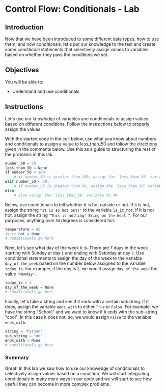 
# Control Flow: Conditionals - Lab

## Introduction
Now that we have been introduced to some different data types, how to use them, and now conditionals, let's put our knowledge to the test and create some conditional statements that selectively assign values to variables based on whether they pass the conditions we set.

## Objectives
You will be able to:
* Understand and use conditionals

## Instructions

Let's use our knowledge of variables and conditionals to assign values based on different conditions. Follow the instructions below to properly assign the values.

With the started code in the cell below, use what you know about numbers and conditionals to assign a value to less_than_50 and follow the directions given in the comments below. Use this as a guide to structuring the rest of the problems in this lab.


```python
number_50 = 50
less_than_50 = None
if number_50 > 100:
    # if number_50 is greater than 100, assign the `less_than_50` variable to the number 100
elif number_50 < 50:
    # if number_50 is greater than 50, assign the `less_than_50` variable to the number 50
else:
    # else assign the `less_than_50` variable to 49
```

Below, use conditionals to tell whether it is hot outside or not. If it is hot, assign the string `"It is so hot out!"` to the variable `is_it_hot`. If it is not hot, assign the string `"This is nothing! Bring on the heat."`. For our purposes, anything over `80` degrees is considered hot.


```python
temperature = 85
is_it_hot = None
# conditionals go here
```

Next, let's see what day of the week it is. There are 7 days in the week starting with Sunday at day `1` and ending with Saturday at day `7`. Use conditional statements to assign the day of the week to the variable `day_of_the_week` based on the number below assigned to the variable `today_is`.
For example, if the day is `2`, we would assign `day_of_the_week` the value `"Monday"`.


```python
today_is = 4
day_of_the_week = None
# conditionals go here
```

Finally, let's take a string and see if it ends with a certain substring. If it does, assign the variable `ends_with` to either `True` or `False`. For example, we have the string "School" and we want to know if it ends with the sub-string "cool". In this case it does not, so, we would assign `False` to the variable `ends_with`. 


```python
string = "Python"
sub_string = "on"
ends_with = None
# conditionals go here
```

### Summary

Great! In this lab we saw how to use our knowedge of conditionals to selectively assign values based on a condition. We will start integrating conditionals in many more ways in our code and we will start to see how useful they can become in more complex problems.
